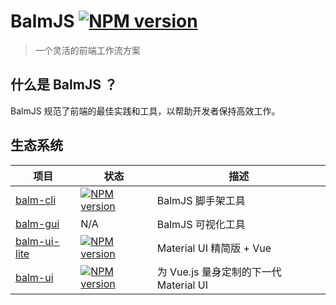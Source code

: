 # BalmJS [![NPM version][balm-image]][balm-url]

> 一个灵活的前端工作流方案

## 什么是 BalmJS ？

BalmJS 规范了前端的最佳实践和工具，以帮助开发者保持高效工作。

## 生态系统

| 项目                                                  | 状态                                                   | 描述                                   |
| ----------------------------------------------------- | ------------------------------------------------------ | -------------------------------------- |
| [balm-cli](https://github.com/balmjs/balm-cli)        | [![NPM version][balm-cli-image]][balm-cli-url]         | BalmJS 脚手架工具                      |
| [balm-gui](https://github.com/balmjs/balm-gui)        | N/A                                                    | BalmJS 可视化工具                      |
| [balm-ui-lite](https://github.com/balmjs/ui-vue-lite) | [![NPM version][balm-ui-lite-image]][balm-ui-lite-url] | Material UI 精简版 + Vue               |
| [balm-ui](https://github.com/balmjs/ui-vue)           | [![NPM version][balm-ui-image]][balm-ui-url]           | 为 Vue.js 量身定制的下一代 Material UI |

[balm-image]: https://badge.fury.io/js/balm.svg
[balm-url]: https://npmjs.org/package/balm
[balm-cli-image]: https://badge.fury.io/js/balm-cli.svg
[balm-cli-url]: https://npmjs.org/package/balm-cli
[balm-ui-lite-image]: https://badge.fury.io/js/balm-ui-lite.svg
[balm-ui-lite-url]: https://npmjs.org/package/balm-ui-lite
[balm-ui-image]: https://badge.fury.io/js/balm-ui.svg
[balm-ui-url]: https://npmjs.org/package/balm-ui
